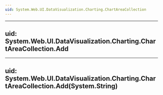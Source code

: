 ```yaml
---
uid: System.Web.UI.DataVisualization.Charting.ChartAreaCollection
---
```


---
uid: System.Web.UI.DataVisualization.Charting.ChartAreaCollection.Add
---

---
uid: System.Web.UI.DataVisualization.Charting.ChartAreaCollection.Add(System.String)
---
